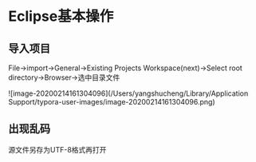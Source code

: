 # Eclipse基本操作

## 导入项目

File->import->General->Existing Projects Workspace(next)->Select root directory->Browser->选中目录文件



![image-20200214161304096](/Users/yangshucheng/Library/Application Support/typora-user-images/image-20200214161304096.png)

## 出现乱码

源文件另存为UTF-8格式再打开